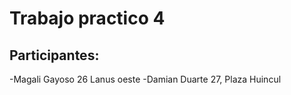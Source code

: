 # Trabajo practico 4
## Participantes:
-Magali Gayoso 26 Lanus oeste
-Damian Duarte 27, Plaza Huincul
